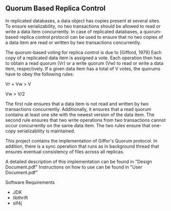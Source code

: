 ## Quorum Based Replica Control

In replicated databases, a data object has copies present at several sites. To ensure serializability, no two transactions should be allowed to read or write a data item concurrently. In case of replicated databases, a quorum-based replica control protocol can be used to ensure that no two copies of a data item are read or written by two transactions concurrently.

The quorum-based voting for replica control is due to [Gifford, 1979] Each copy of a replicated data item is assigned a vote. Each operation then has to obtain a read quorum (Vr) or a write quorum (Vw) to read or write a data item, respectively. If a given data item has a total of V votes, the quorums have to obey the following rules:

Vr + Vw > V

Vw > V/2

The first rule ensures that a data item is not read and written by two transactions concurrently. Additionally, it ensures that a read quorum contains at least one site with the newest version of the data item. The second rule ensures that two write operations from two transactions cannot occur concurrently on the same data item. The two rules ensure that one-copy serializability is maintained.

This project contains the implementation of Giffor's Quorum protocol. In addition, there is a sync operation that runs as in background thread that ensures eventual consistency of files across all replicas.

A detailed description of this implementation can be found in  "Design Document.pdf"
Instructions on how to use can be found in "User Document.pdf"

Software Requirements
- JDK
- libthrift
- slf4j
